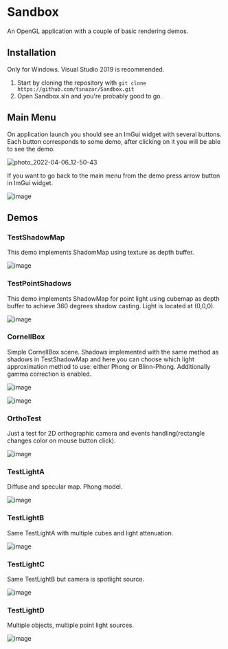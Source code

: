# Sandbox
An OpenGL application with a couple of basic rendering demos.

## Installation 
Only for Windows. Visual Studio 2019 is recommended.
1. Start by cloning the repository with ```git clone https://github.com/tsnazar/Sandbox.git```
2. Open Sandbox.sln and you're probably good to go.

## Main Menu
On application launch you should see an ImGui widget with several buttons. Each button corresponds to some demo, after clicking on it you will be able to see the demo.

![photo_2022-04-06_12-50-43](https://user-images.githubusercontent.com/70116589/161948612-75d3a554-138f-485e-8646-c85840218a91.jpg)

If you want to go back to the main menu from the demo press arrow button in ImGui widget.

![image](https://user-images.githubusercontent.com/70116589/161950234-b7b14a53-e9d8-4e18-b818-a942f57b828e.png)

## Demos 

### TestShadowMap
This demo implements ShadomMap using texture as depth buffer.

![image](https://user-images.githubusercontent.com/70116589/161950031-83eb0113-92d5-467b-aa50-169adc4ee5c4.png)

### TestPointShadows
This demo implements ShadowMap for point light using cubemap as depth buffer to achieve 360 degrees shadow casting. Light is located at (0,0,0).

![image](https://user-images.githubusercontent.com/70116589/161950864-e910f324-4c21-431d-bfa5-d758b101444b.png)

### CornellBox
Simple CornellBox scene. Shadows implemented with the same method as shadows in TestShadowMap and here you can choose which light approximation method to use: either Phong
or Blinn-Phong. Additionally gamma correction is enabled.

![image](https://user-images.githubusercontent.com/70116589/161952079-3850b732-63bc-44f3-8dc3-7ee6397187c9.png)

![image](https://user-images.githubusercontent.com/70116589/161952111-9444c958-8bc6-4686-ae96-8da597228b96.png)

### OrthoTest
Just a test for 2D orthographic camera and events handling(rectangle changes color on mouse button click).

![image](https://user-images.githubusercontent.com/70116589/161952360-32cdad9b-df32-4be3-b04e-1d18056c69e7.png)

### TestLightA
Diffuse and specular map. Phong model.

![image](https://user-images.githubusercontent.com/70116589/161953279-de109c95-4c56-41c0-a601-def776c85112.png)

### TestLightB
Same TestLightA with multiple cubes and light attenuation.

![image](https://user-images.githubusercontent.com/70116589/161953545-1f7c0483-166e-4c10-9417-2cfe8252d381.png)

### TestLightC
Same TestLightB but camera is spotlight source. 

![image](https://user-images.githubusercontent.com/70116589/161953657-d8248e72-1bd9-4e54-8ed6-2159fbc44c32.png)

### TestLightD
Multiple objects, multiple point light sources.

![image](https://user-images.githubusercontent.com/70116589/161953777-0c687ff2-901a-458a-889a-ebcaa97c7ba6.png)
